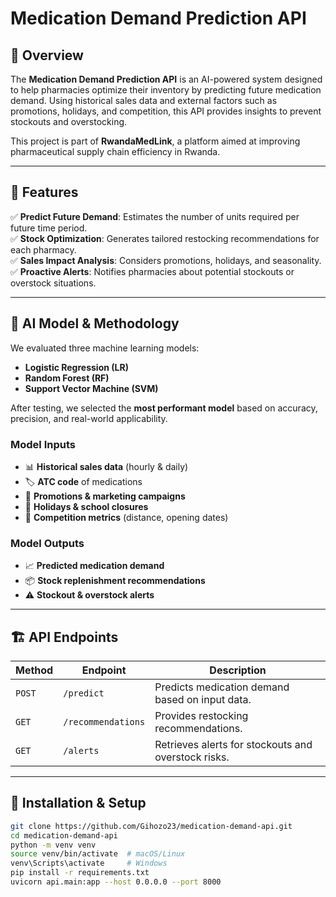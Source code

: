 # Medication Demand Prediction API

## 🚀 Overview

The **Medication Demand Prediction API** is an AI-powered system designed to help pharmacies optimize their inventory by predicting future medication demand. Using historical sales data and external factors such as promotions, holidays, and competition, this API provides insights to prevent stockouts and overstocking.

This project is part of **RwandaMedLink**, a platform aimed at improving pharmaceutical supply chain efficiency in Rwanda.

---

## 🎯 Features

✅ **Predict Future Demand**: Estimates the number of units required per future time period.  
✅ **Stock Optimization**: Generates tailored restocking recommendations for each pharmacy.  
✅ **Sales Impact Analysis**: Considers promotions, holidays, and seasonality.  
✅ **Proactive Alerts**: Notifies pharmacies about potential stockouts or overstock situations.

---

## 🔬 AI Model & Methodology

We evaluated three machine learning models:

- **Logistic Regression (LR)**
- **Random Forest (RF)**
- **Support Vector Machine (SVM)**

After testing, we selected the **most performant model** based on accuracy, precision, and real-world applicability.

### **Model Inputs**

- 📊 **Historical sales data** (hourly & daily)
- 🏷 **ATC code** of medications
- 🎯 **Promotions & marketing campaigns**
- 📆 **Holidays & school closures**
- 🏪 **Competition metrics** (distance, opening dates)

### **Model Outputs**

- 📈 **Predicted medication demand**
- 📦 **Stock replenishment recommendations**
- ⚠ **Stockout & overstock alerts**

---

## 🏗 API Endpoints

| Method | Endpoint           | Description                                         |
| ------ | ------------------ | --------------------------------------------------- |
| `POST` | `/predict`         | Predicts medication demand based on input data.     |
| `GET`  | `/recommendations` | Provides restocking recommendations.                |
| `GET`  | `/alerts`          | Retrieves alerts for stockouts and overstock risks. |

---

## 🔧 Installation & Setup

```sh
git clone https://github.com/Gihozo23/medication-demand-api.git
cd medication-demand-api
python -m venv venv
source venv/bin/activate  # macOS/Linux
venv\Scripts\activate     # Windows
pip install -r requirements.txt
uvicorn api.main:app --host 0.0.0.0 --port 8000

```
